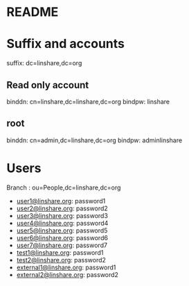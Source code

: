 # README

# Suffix and accounts

suffix: dc=linshare,dc=org

## Read only account

binddn: cn=linshare,dc=linshare,dc=org
bindpw: linshare


## root

binddn: cn=admin,dc=linshare,dc=org
bindpw: adminlinshare

# Users

Branch : ou=People,dc=linshare,dc=org

* user1@linshare.org: password1
* user2@linshare.org: password2
* user3@linshare.org: password3
* user4@linshare.org: password4
* user5@linshare.org: password5
* user6@linshare.org: password6
* user7@linshare.org: password7
* test1@linshare.org: password1
* test2@linshare.org: password2
* external1@linshare.org: password1
* external2@linshare.org: password2
